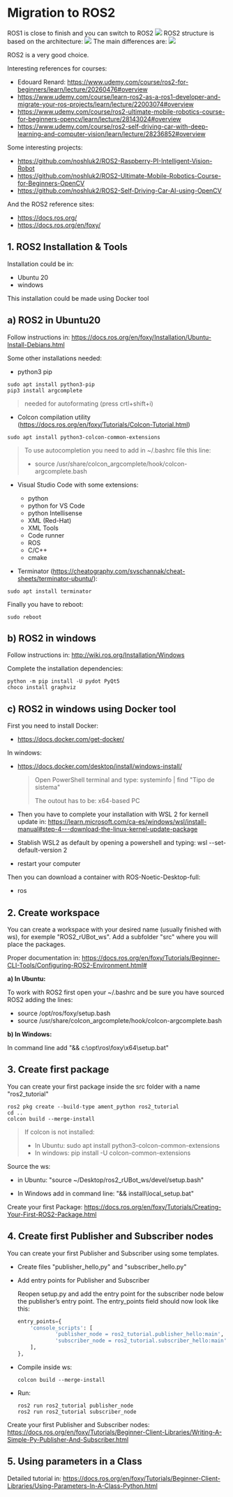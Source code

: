 # **Migration to ROS2**

ROS1 is close to finish and you can switch to ROS2
![](./Images/7_ROS2_time.png)
ROS2 structure is based on the architecture:
![](./Images/7_ROS1_ROS2.png)
The main differences are:
![](./Images/7_ROS2_dif.png)

ROS2 is a very good choice.

Interesting references for courses:
- Edouard Renard: https://www.udemy.com/course/ros2-for-beginners/learn/lecture/20260476#overview
- https://www.udemy.com/course/learn-ros2-as-a-ros1-developer-and-migrate-your-ros-projects/learn/lecture/22003074#overview
- https://www.udemy.com/course/ros2-ultimate-mobile-robotics-course-for-beginners-opencv/learn/lecture/28143024#overview
- https://www.udemy.com/course/ros2-self-driving-car-with-deep-learning-and-computer-vision/learn/lecture/28236852#overview

Some interesting projects:
- https://github.com/noshluk2/ROS2-Raspberry-PI-Intelligent-Vision-Robot
- https://github.com/noshluk2/ROS2-Ultimate-Mobile-Robotics-Course-for-Beginners-OpenCV
- https://github.com/noshluk2/ROS2-Self-Driving-Car-AI-using-OpenCV

And the ROS2 reference sites:
- https://docs.ros.org/
- https://docs.ros.org/en/foxy/

## 1. **ROS2 Installation & Tools**
Installation could be in:
- Ubuntu 20
- windows

This installation could be made using Docker tool
## **a) ROS2 in Ubuntu20**
Follow instructions in:
https://docs.ros.org/en/foxy/Installation/Ubuntu-Install-Debians.html

Some other installations needed:
- python3 pip
```shell
sudo apt install python3-pip
pip3 install argcomplete
```
> needed for autoformating (press crtl+shift+i)
- Colcon compilation utility (https://docs.ros.org/en/foxy/Tutorials/Colcon-Tutorial.html)
```shell
sudo apt install python3-colcon-common-extensions
```
> To use autocompletion you need to add in ~/.bashrc file this line:
>- source /usr/share/colcon_argcomplete/hook/colcon-argcomplete.bash
- Visual Studio Code with some extensions:
    - python 
    - python for VS Code
    - python Intellisense
    - XML (Red-Hat)
    - XML Tools
    - Code runner
    - ROS
    - C/C++
    - cmake

- Terminator (https://cheatography.com/svschannak/cheat-sheets/terminator-ubuntu/):
```shell
sudo apt install terminator
```
Finally you have to reboot:
```shell
sudo reboot
```

## **b) ROS2 in windows**
Follow instructions in:
http://wiki.ros.org/Installation/Windows

Complete the installation dependencies:
```shell
python -m pip install -U pydot PyQt5
choco install graphviz
```
## **c) ROS2 in windows using Docker tool**
First you need to install Docker:
- https://docs.docker.com/get-docker/

In windows:
- https://docs.docker.com/desktop/install/windows-install/

    >   Open PowerShell terminal and type: systeminfo | find "Tipo de sistema"
    >
    >   The outout has to be: x64-based PC

- Then you have to complete your installation with WSL 2 for kernell update in: https://learn.microsoft.com/ca-es/windows/wsl/install-manual#step-4---download-the-linux-kernel-update-package
- Stablish WSL2 as default by opening a powershell and typing: wsl --set-default-version 2
- restart your computer

Then you can download a container with ROS-Noetic-Desktop-full:
- ros
## 2. **Create workspace**

You can create a workspace with your desired name (usually finished with ws), for exemple "ROS2_rUBot_ws". Add a subfolder "src" where you will place the packages.

Proper documentation in: https://docs.ros.org/en/foxy/Tutorials/Beginner-CLI-Tools/Configuring-ROS2-Environment.html#

**a) In Ubuntu:**

To work with ROS2 first open your ~/.bashrc and be sure you have sourced ROS2 adding the lines:
- source /opt/ros/foxy/setup.bash
- source /usr/share/colcon_argcomplete/hook/colcon-argcomplete.bash

**b) In Windows:**

In command line add "&& c:\opt\ros\foxy\x64\setup.bat"

## 3. **Create first package**
You can create your first package inside the src folder with a name "ros2_tutorial"
```shell
ros2 pkg create --build-type ament_python ros2_tutorial
cd ..
colcon build --merge-install
```
> If colcon is not installed:
> - In Ubuntu: sudo apt install python3-colcon-common-extensions
> - In windows: pip install -U colcon-common-extensions

Source the ws:
- in Ubuntu: "source ~/Desktop/ros2_rUBot_ws/devel/setup.bash"

- In Windows add in command line: "&& install\local_setup.bat"

Create your first Package: https://docs.ros.org/en/foxy/Tutorials/Creating-Your-First-ROS2-Package.html

## 4. **Create first Publisher and Subscriber nodes**
You can create your first Publisher and Subscriber using some templates.
- Create files "publisher_hello,py" and "subscriber_hello.py"
- Add entry points for Publisher and Subscriber
    
    Reopen setup.py and add the entry point for the subscriber node below the publisher’s entry point. The entry_points field should now look like this:
    ```python
    entry_points={
        'console_scripts': [
                'publisher_node = ros2_tutorial.publisher_hello:main',
                'subscriber_node = ros2_tutorial.subscriber_hello:main',
        ],
    },
    ```
- Compile inside ws: 
    ```shell
    colcon build --merge-install
    ```
- Run:
    ```shell
    ros2 run ros2_tutorial publisher_node
    ros2 run ros2_tutorial subscriber_node
    ```


Create your first Publisher and Subscriber nodes: https://docs.ros.org/en/foxy/Tutorials/Beginner-Client-Libraries/Writing-A-Simple-Py-Publisher-And-Subscriber.html

## 5. **Using parameters in a Class**

Detailed tutorial in: https://docs.ros.org/en/foxy/Tutorials/Beginner-Client-Libraries/Using-Parameters-In-A-Class-Python.html
